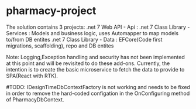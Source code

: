 # pharmacy-project

The solution contains 3 projects:
.net 7 Web API - Api :
.net 7 Class Library - Services : Models and business logic, uses Automapper to map models to/from DB entites
.net 7 Class Library - Data : EFCore(Code first migrations, scaffolding), repo and DB entites

Note: Logging,Exception handling and security has not been implemented at this point and will be revisited to do these add-ons. Currently, the intention is to create the basic microservice to fetch the data to provide to SPA(React with RTK).

#TODO: IDesignTimeDbContextFactory<TDbContext> is not working and needs to be fixed in order to remove the hard-coded configation in the OnConfiguring method of PharmacyDbContext.